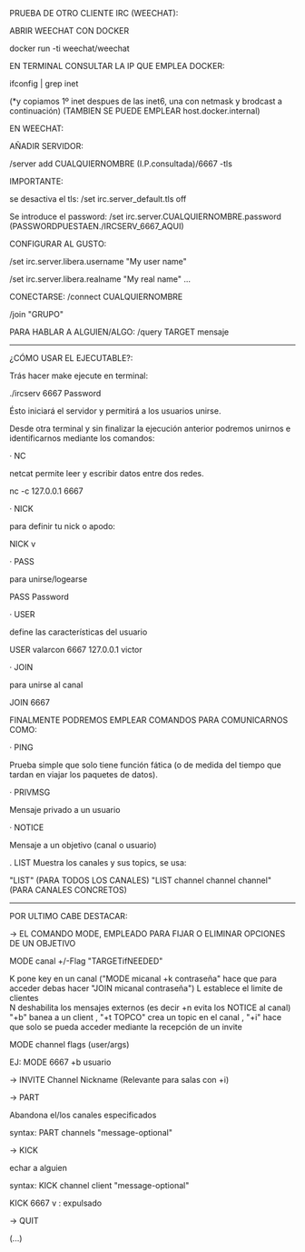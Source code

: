 PRUEBA DE OTRO CLIENTE IRC (WEECHAT):

 ABRIR WEECHAT CON DOCKER
 
 docker run -ti weechat/weechat

 EN TERMINAL CONSULTAR LA IP QUE EMPLEA DOCKER:
 
 ifconfig | grep inet
 
 (*y copiamos 1º inet despues de las inet6, una con netmask y brodcast a continuación)
 (TAMBIEN SE PUEDE EMPLEAR host.docker.internal)
 
 EN WEECHAT: 
 
 AÑADIR SERVIDOR:
 
/server add CUALQUIERNOMBRE (I.P.consultada)/6667 -tls

IMPORTANTE:

se desactiva el tls:
/set irc.server_default.tls off

Se introduce el password:
/set irc.server.CUALQUIERNOMBRE.password (PASSWORDPUESTAEN./IRCSERV_6667_AQUI)

CONFIGURAR AL GUSTO:

/set irc.server.libera.username "My user name"

/set irc.server.libera.realname "My real name"
...

CONECTARSE: 
/connect CUALQUIERNOMBRE

/join "GRUPO"

PARA HABLAR A ALGUIEN/ALGO:
/query TARGET mensaje


-----------------------------------------------


¿CÓMO USAR EL EJECUTABLE?:

Trás hacer make ejecute en terminal:

./ircserv 6667 Password

Ésto iniciará el servidor y permitirá a los usuarios unirse.


Desde otra terminal y sin finalizar la ejecución anterior podremos unirnos e identificarnos mediante los comandos:


·  NC

netcat permite leer y escribir datos entre dos redes.

nc -c 127.0.0.1 6667



·  NICK

para definir tu nick o apodo:

NICK v


·  PASS

para unirse/logearse

PASS Password


·  USER

define las características del usuario

USER valarcon 6667 127.0.0.1 victor


· JOIN

para unirse al canal

JOIN 6667


FINALMENTE PODREMOS EMPLEAR COMANDOS PARA COMUNICARNOS COMO:

· PING

Prueba simple que solo tiene función fática (o de medida del tiempo que tardan en viajar los paquetes de datos).


· PRIVMSG

Mensaje privado a un usuario


· NOTICE

Mensaje a un objetivo (canal o usuario)

 . LIST
Muestra los canales y sus topics, se usa:

"LIST"     (PARA TODOS LOS CANALES)
"LIST channel channel channel" (PARA CANALES CONCRETOS)

_______________________________________________
POR ULTIMO CABE DESTACAR:

-> EL COMANDO MODE, EMPLEADO PARA FIJAR O ELIMINAR OPCIONES DE UN OBJETIVO 

MODE canal +/-Flag "TARGETifNEEDED"

 K pone key en un canal ("MODE micanal +k contraseña" hace que para acceder debas hacer "JOIN micanal contraseña") 
     L  establece el limite de clientes   
    N  deshabilita los mensajes externos (es decir +n evita los NOTICE al canal)               
    "+b" banea a un client 
    , "+t TOPCO" crea un topic en el canal
    , "+i" hace que solo se pueda acceder mediante la recepción de un invite
    
MODE channel flags (user/args)

EJ: MODE 6667 +b usuario


-> INVITE Channel Nickname
(Relevante para salas con +i)

-> PART

Abandona el/los canales especificados

syntax: PART channels "message-optional"


-> KICK

echar a alguien

syntax: KICK channel client "message-optional"

KICK 6667 v : expulsado

-> QUIT

 (...)
